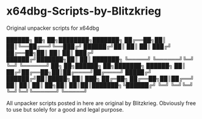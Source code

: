 # x64dbg-Scripts-by-Blitzkrieg
Original unpacker scripts for x64dbg

██████╗ ██╗     ██╗████████╗███████╗
██╔══██╗██║     ██║╚══██╔══╝╚══███╔╝
██████╔╝██║     ██║   ██║     ███╔╝ 
██╔══██╗██║     ██║   ██║    ███╔╝  
██████╔╝███████╗██║   ██║   ███████╗
╚═════╝ ╚══════╝╚═╝   ╚═╝   ╚══════╝
██╗  ██╗██████╗ ██╗███████╗ ██████╗ 
██║ ██╔╝██╔══██╗██║██╔════╝██╔════╝ 
█████╔╝ ██████╔╝██║█████╗  ██║  ███╗
██╔═██╗ ██╔══██╗██║██╔══╝  ██║   ██║
██║  ██╗██║  ██║██║███████╗╚██████╔╝
╚═╝  ╚═╝╚═╝  ╚═╝╚═╝╚══════╝ ╚═════╝ 

All unpacker scripts posted in here are original by Blitzkrieg.
Obviously free to use but solely for a good and legal purpose.
